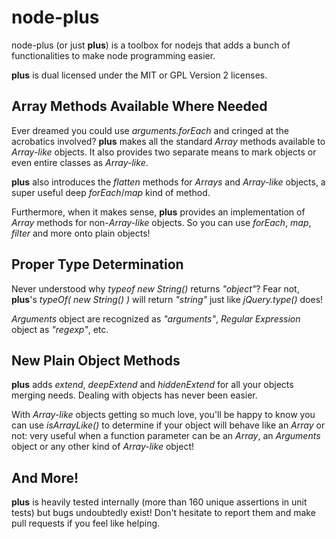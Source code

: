 node-plus
=========
node-plus (or just __plus__) is a toolbox for nodejs that adds a bunch of functionalities to make node programming easier.

__plus__ is dual licensed under the MIT or GPL Version 2 licenses.

## Array Methods Available Where Needed

Ever dreamed you could use _arguments.forEach_ and cringed at the acrobatics involved? __plus__ makes all the standard _Array_ methods available to _Array-like_ objects. It also provides two separate means to mark objects or even entire classes as _Array-like_.

__plus__ also introduces the _flatten_ methods for _Arrays_ and _Array-like_ objects, a super useful deep _forEach_/_map_ kind of method.

Furthermore, when it makes sense, __plus__ provides an implementation of _Array_ methods for non-_Array-like_ objects. So you can use _forEach_, _map_, _filter_ and more onto plain objects!

## Proper Type Determination

Never understood why _typeof new String()_ returns _"object"_? Fear not, __plus__'s _typeOf( new String() )_ will return _"string"_ just like _jQuery.type()_ does!

_Arguments_ object are recognized as _"arguments"_, _Regular Expression_ object as _"regexp"_, etc.

## New Plain Object Methods

__plus__ adds _extend_, _deepExtend_ and _hiddenExtend_ for all your objects merging needs. Dealing with objects has never been easier. 

With _Array-like_ objects getting so much love, you'll be happy to know you can use _isArrayLike()_ to determine if your object will behave like an _Array_ or not: very useful when a function parameter can be an _Array_, an _Arguments_ object or any other kind of _Array-like_ object!

## And More!

__plus__ is heavily tested internally (more than 160 unique assertions in unit tests) but bugs undoubtedly exist! Don't hesitate to report them and make pull requests if you feel like helping.